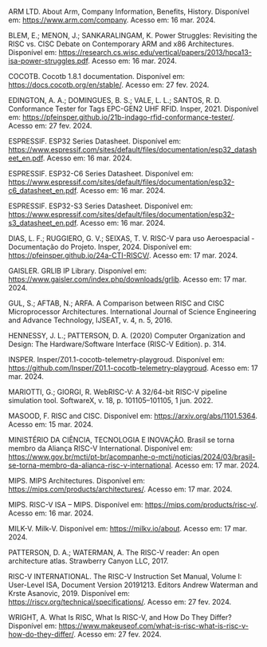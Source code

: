 ARM LTD. About Arm, Company Information, Benefits, History. Disponível em:
<https://www.arm.com/company>. Acesso em: 16 mar. 2024.

BLEM, E.; MENON, J.; SANKARALINGAM, K. Power Struggles: Revisiting the RISC vs.
CISC Debate on Contemporary ARM and x86 Architectures. Disponível em:
<https://research.cs.wisc.edu/vertical/papers/2013/hpca13-isa-power-struggles.pdf>.
Acesso em: 16 mar. 2024.

COCOTB. Cocotb 1.8.1 documentation. Disponível em:
<https://docs.cocotb.org/en/stable/>. Acesso em: 27 fev. 2024.

EDINGTON, A. A.; DOMINGUES, B. S.; VALE, L. L.; SANTOS, R. D. Conformance Tester
for Tags EPC-GEN2 UHF RFID. Insper, 2021. Disponível em:
<https://pfeinsper.github.io/21b-indago-rfid-conformance-tester/>. Acesso em: 27
fev. 2024.

ESPRESSIF. ESP32 Series Datasheet. Disponível em:
<https://www.espressif.com/sites/default/files/documentation/esp32_datasheet_en.pdf>.
Acesso em: 16 mar. 2024.

ESPRESSIF. ESP32-C6 Series Datasheet. Disponível em:
<https://www.espressif.com/sites/default/files/documentation/esp32-c6_datasheet_en.pdf>.
Acesso em: 16 mar. 2024.

ESPRESSIF. ESP32-S3 Series Datasheet. Disponível em:
<https://www.espressif.com/sites/default/files/documentation/esp32-s3_datasheet_en.pdf>.
Acesso em: 16 mar. 2024.

DIAS, L. F.; RUGGIERO, G. V.; SEIXAS, T. V. RISC-V para uso Aeroespacial -
Documentação do Projeto. Insper, 2024. Disponível em:
<https://pfeinsper.github.io/24a-CTI-RISCV/>. Acesso em: 17 mar. 2024.

GAISLER. GRLIB IP Library. Disponível em:
<https://www.gaisler.com/index.php/downloads/grlib>. Acesso em: 17 mar. 2024.

‌GUL, S.; AFTAB, N.; ARFA. A Comparison between RISC and CISC Microprocessor
Architectures. International Journal of Science Engineering and Advance
Technology, IJSEAT, v. 4, n. 5, 2016.

HENNESSY, J. L.; PATTERSON, D. A. (2020) Computer Organization and Design: The
Hardware/Software Interface (RISC-V Edition). p. 314.

INSPER. Insper/Z01.1-cocotb-telemetry-playgroud. Disponível em:
<https://github.com/Insper/Z01.1-cocotb-telemetry-playgroud>. Acesso em: 17
mar. 2024.

MARIOTTI, G.; GIORGI, R. WebRISC-V: A 32/64-bit RISC-V pipeline simulation tool.
SoftwareX, v. 18, p. 101105–101105, 1 jun. 2022.

MASOOD, F. RISC and CISC. Disponível em: <https://arxiv.org/abs/1101.5364>.
Acesso em: 15 mar. 2024.

MINISTÉRIO DA CIÊNCIA, TECNOLOGIA E INOVAÇÃO. Brasil se torna membro da Aliança
RISC-V International. Disponível em:
<https://www.gov.br/mcti/pt-br/acompanhe-o-mcti/noticias/2024/03/brasil-se-torna-membro-da-alianca-risc-v-international>.
Acesso em: 17 mar. 2024.

MIPS. MIPS Architectures. Disponível em:
<https://mips.com/products/architectures/>. Acesso em: 17 mar. 2024.

MIPS. RISC-V ISA – MIPS. Disponível em: <https://mips.com/products/risc-v/>.
Acesso em: 16 mar. 2024.

MILK-V. Milk-V. Disponível em: <https://milkv.io/about>. Acesso em: 17
mar. 2024.

PATTERSON, D. A.; WATERMAN, A. The RISC-V reader: An open architecture atlas.
Strawberry Canyon LLC, 2017.

RISC-V INTERNATIONAL. The RISC-V Instruction Set Manual, Volume I: User-Level
ISA, Document Version 20191213. Editors Andrew Waterman and Krste
Asanovic, 2019. Disponível em: https://riscv.org/technical/specifications/.
Acesso em: 27 fev. 2024.

WRIGHT, A. What Is RISC, What Is RISC-V, and How Do They Differ? Disponível em:
<https://www.makeuseof.com/what-is-risc-what-is-risc-v-how-do-they-differ/>.
Acesso em: 27 fev. 2024.
